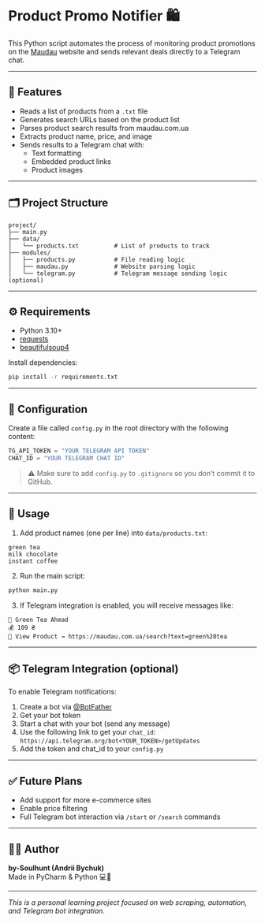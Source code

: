 # Product Promo Notifier 🛍️

This Python script automates the process of monitoring product promotions on the [Maudau](https://maudau.com.ua) website and sends relevant deals directly to a Telegram chat.

---

## 📌 Features

- Reads a list of products from a `.txt` file  
- Generates search URLs based on the product list  
- Parses product search results from maudau.com.ua  
- Extracts product name, price, and image  
- Sends results to a Telegram chat with:
  - Text formatting
  - Embedded product links
  - Product images

---

## 🗂️ Project Structure

```
project/
├── main.py
├── data/
│   └── products.txt          # List of products to track
├── modules/
│   ├── products.py           # File reading logic
│   ├── maudau.py             # Website parsing logic
│   └── telegram.py           # Telegram message sending logic (optional)
```

---

## ⚙️ Requirements

- Python 3.10+
- [requests](https://pypi.org/project/requests/)
- [beautifulsoup4](https://pypi.org/project/beautifulsoup4/)

Install dependencies:

```bash
pip install -r requirements.txt
```

---

## 🔐 Configuration

Create a file called `config.py` in the root directory with the following content:

```python
TG_API_TOKEN = "YOUR TELEGRAM API TOKEN"
CHAT_ID = "YOUR TELEGRAM CHAT ID"
```

> ⚠️ Make sure to add `config.py` to `.gitignore` so you don’t commit it to GitHub.

---

## 📝 Usage

1. Add product names (one per line) into `data/products.txt`:

```
green tea
milk chocolate
instant coffee
```

2. Run the main script:

```bash
python main.py
```

3. If Telegram integration is enabled, you will receive messages like:

```
🛒 Green Tea Ahmad
💰 109 ₴
🔗 View Product → https://maudau.com.ua/search?text=green%20tea
```

---

## 📦 Telegram Integration (optional)

To enable Telegram notifications:

1. Create a bot via [@BotFather](https://t.me/BotFather)  
2. Get your bot token  
3. Start a chat with your bot (send any message)  
4. Use the following link to get your `chat_id`:  
   `https://api.telegram.org/bot<YOUR_TOKEN>/getUpdates`
5. Add the token and chat_id to your `config.py`

---

## ✅ Future Plans

- Add support for more e-commerce sites
- Enable price filtering
- Full Telegram bot interaction via `/start` or `/search` commands  

---

## 👨‍💻 Author

**by-Soulhunt (Andrii Bychuk)**  
Made in PyCharm & Python 💻🐍

---

*This is a personal learning project focused on web scraping, automation, and Telegram bot integration.*